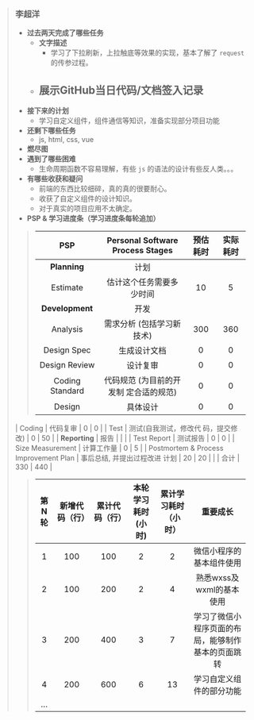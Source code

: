 > ### 李超洋
>
> - **过去两天完成了哪些任务**
>   - **文字描述**
>     -  学习了下拉刷新，上拉触底等效果的实现，基本了解了 `request` 的传参过程。
>   - **展示GitHub当日代码/文档签入记录**
>     - 
> - **接下来的计划**
>   - 学习自定义组件，组件通信等知识，准备实现部分项目功能
> - **还剩下哪些任务**
>   - js, html, css, vue
> - **燃尽图**
> - **遇到了哪些困难**
>   - 生命周期函数不容易理解，有些 `js` 的语法的设计有些反人类。。。
> - **有哪些收获和疑问**
>   - 前端的东西比较细碎，真的真的很要耐心。
>   - 收获了自定义组件的设计知识。
>   -  对于真实的项目应用不太确定。
> - **PSP & 学习进度条（学习进度条每轮追加）**
>
>
> >|                  PSP                  |    Personal Software Process Stages    | 预估耗时 | 实际耗时 |
> >| :-----------------------------------: | :------------------------------------: | :------: | :------: |
> >|             **Planning**              |                  计划                  |          |          |
> >|               Estimate                |        估计这个任务需要多少时间        |    10    |    5     |
> >|            **Development**            |                  开发                  |          |          |
> >|               Analysis                |       需求分析 (包括学习新技术)        |   300    |   360    |
> >|              Design Spec              |              生成设计文档              |    0     |    0     |
> >|             Design Review             |                设计复审                |    0     |    0     |
> >|            Coding Standard            | 代码规范 (为目前的开发制 定合适的规范) |    0     |    0     |
> >|                Design                 |                具体设计                |    0     |    0     |
> |                Coding                 |                代码复审                |    0     |    0     |
> |                 Test                  |  测试(自我测试，修改代 码，提交修改)   |    0     |    50    |
> |             **Reporting**             |                  报告                  |          |          |
> |              Test Report              |                测试报告                |    0     |    0     |
> |           Size Measurement            |               计算工作量               |    0     |    5     |
> | Postmortem & Process Improvement Plan |     事后总结, 并提出过程改进 计划      |    20    |    20    |
> |                                       |                  合计                  |   330    |   440    |
>
> >| 第N轮 | 新增代码（行） | 累计代码（行） | 本轮学习耗时(小时) | 累计学习耗时（小时） |                      重要成长                      |
> >| :---: | :------------: | :------------: | :----------------: | :------------------: | :------------------------------------------------: |
> >|   1   |      100       |      100       |         2          |          2           |              微信小程序的基本组件使用              |
> >|   2   |      100       |      200       |         2          |          4           |              熟悉wxss及wxml的基本使用              |
> >|   3   |      200       |      400       |         3          |          7           | 学习了微信小程序页面的布局，能够制作基本的页面跳转 |
> >|   4   |      200       |      600       |         6          |          13          |              学习自定义组件的部分功能              |
> >|   …   |                |                |                    |                      |                                                    |